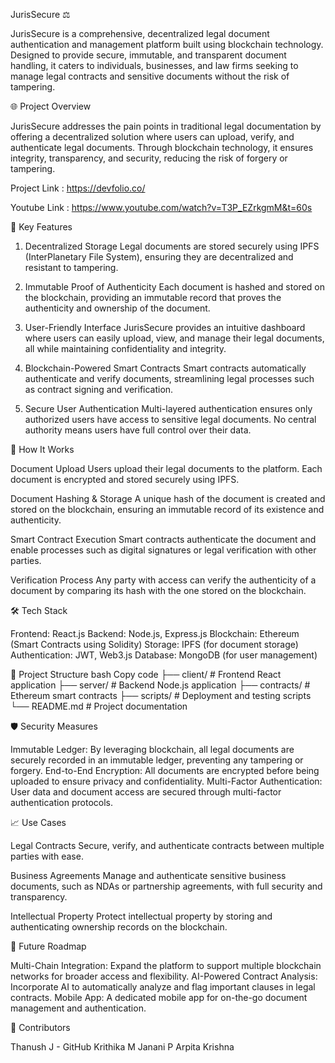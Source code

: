 JurisSecure ⚖️

JurisSecure is a comprehensive, decentralized legal document authentication and management platform built using blockchain technology. Designed to provide secure, immutable, and transparent document handling, it caters to individuals, businesses, and law firms seeking to manage legal contracts and sensitive documents without the risk of tampering.

🌐 Project Overview

JurisSecure addresses the pain points in traditional legal documentation by offering a decentralized solution where users can upload, verify, and authenticate legal documents. Through blockchain technology, it ensures integrity, transparency, and security, reducing the risk of forgery or tampering.

Project Link : https://devfolio.co/

Youtube Link : https://www.youtube.com/watch?v=T3P_EZrkgmM&t=60s


🎯 Key Features

1. Decentralized Storage
Legal documents are stored securely using IPFS (InterPlanetary File System), ensuring they are decentralized and resistant to tampering.

2. Immutable Proof of Authenticity
Each document is hashed and stored on the blockchain, providing an immutable record that proves the authenticity and ownership of the document.

3. User-Friendly Interface
JurisSecure provides an intuitive dashboard where users can easily upload, view, and manage their legal documents, all while maintaining confidentiality and integrity.

4. Blockchain-Powered Smart Contracts
Smart contracts automatically authenticate and verify documents, streamlining legal processes such as contract signing and verification.

5. Secure User Authentication
Multi-layered authentication ensures only authorized users have access to sensitive legal documents. No central authority means users have full control over their data.

🚀 How It Works

Document Upload
Users upload their legal documents to the platform. Each document is encrypted and stored securely using IPFS.

Document Hashing & Storage
A unique hash of the document is created and stored on the blockchain, ensuring an immutable record of its existence and authenticity.

Smart Contract Execution
Smart contracts authenticate the document and enable processes such as digital signatures or legal verification with other parties.

Verification Process
Any party with access can verify the authenticity of a document by comparing its hash with the one stored on the blockchain.

🛠️ Tech Stack

Frontend: React.js
Backend: Node.js, Express.js
Blockchain: Ethereum (Smart Contracts using Solidity)
Storage: IPFS (for document storage)
Authentication: JWT, Web3.js
Database: MongoDB (for user management)

📂 Project Structure
bash
Copy code
├── client/                  # Frontend React application
├── server/                  # Backend Node.js application
├── contracts/               # Ethereum smart contracts
├── scripts/                 # Deployment and testing scripts
└── README.md                # Project documentation


🛡️ Security Measures

Immutable Ledger: By leveraging blockchain, all legal documents are securely recorded in an immutable ledger, preventing any tampering or forgery.
End-to-End Encryption: All documents are encrypted before being uploaded to ensure privacy and confidentiality.
Multi-Factor Authentication: User data and document access are secured through multi-factor authentication protocols.

📈 Use Cases

Legal Contracts
Secure, verify, and authenticate contracts between multiple parties with ease.

Business Agreements
Manage and authenticate sensitive business documents, such as NDAs or partnership agreements, with full security and transparency.

Intellectual Property
Protect intellectual property by storing and authenticating ownership records on the blockchain.

🎯 Future Roadmap

Multi-Chain Integration: Expand the platform to support multiple blockchain networks for broader access and flexibility.
AI-Powered Contract Analysis: Incorporate AI to automatically analyze and flag important clauses in legal contracts.
Mobile App: A dedicated mobile app for on-the-go document management and authentication.

🤝 Contributors

Thanush J - GitHub
Krithika M 
Janani P
Arpita Krishna
